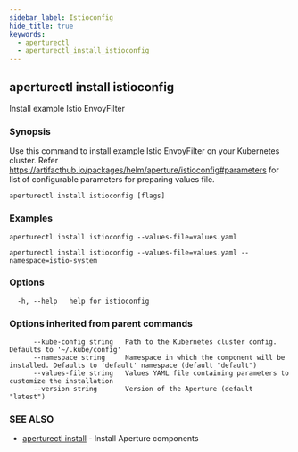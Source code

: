 ```yaml
---
sidebar_label: Istioconfig
hide_title: true
keywords:
  - aperturectl
  - aperturectl_install_istioconfig
---
```


## aperturectl install istioconfig

Install example Istio EnvoyFilter

### Synopsis

Use this command to install example Istio EnvoyFilter on your Kubernetes cluster.
Refer https://artifacthub.io/packages/helm/aperture/istioconfig#parameters for list of configurable parameters for preparing values file.

```
aperturectl install istioconfig [flags]
```

### Examples

```
aperturectl install istioconfig --values-file=values.yaml

aperturectl install istioconfig --values-file=values.yaml --namespace=istio-system
```

### Options

```
  -h, --help   help for istioconfig
```

### Options inherited from parent commands

```
      --kube-config string   Path to the Kubernetes cluster config. Defaults to '~/.kube/config'
      --namespace string     Namespace in which the component will be installed. Defaults to 'default' namespace (default "default")
      --values-file string   Values YAML file containing parameters to customize the installation
      --version string       Version of the Aperture (default "latest")
```

### SEE ALSO

- [aperturectl install](/reference/aperturectl/install/install.md) - Install Aperture components
